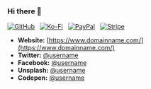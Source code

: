 ### Hi there 👋

[![GitHub](https://srv-cdn.himpfen.io/badges/github/github-flat.svg)](https://github.com/sponsors/brandonhimpfen/) &nbsp; [![Ko-Fi](https://srv-cdn.himpfen.io/badges/kofi/kofi-flat.svg)](https://ko-fi.com/brandonhimpfen) &nbsp; [![PayPal](https://srv-cdn.himpfen.io/badges/paypal/paypal-flat.svg)](https://paypal.me/brandonhimpfen) &nbsp; [![Stripe](https://srv-cdn.himpfen.io/badges/stripe/stripe-flat.svg)](https://tinyurl.com/e8ymxdw3)

- **Website:** [https://www.domainname.com/](https://www.domainname.com/)
- **Twitter:** [@username](https://twitter.com/username)
- **Facebook:** [@username](https://www.facebook.com/username)
- **Unsplash:** [@username](https://unsplash.com/@username)
- **Codepen:** [@username](https://codepen.io/username)
